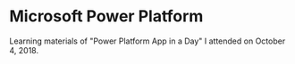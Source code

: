 # Microsoft Power Platform
Learning materials of "Power Platform App in a Day" I attended on October 4, 2018.
